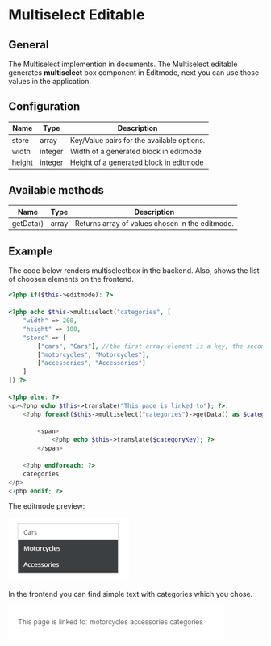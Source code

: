 # Multiselect Editable

## General

The Multiselect implemention in documents.
The Multiselect editable generates **multiselect** box component in Editmode, 
next you can use those values in the application.

## Configuration

| Name   | Type    | Description                                |
|--------|---------|--------------------------------------------|
| store  | array   | Key/Value pairs for the available options. |
| width  | integer | Width of a generated block in editmode     |
| height | integer | Height of a generated block in editmode    |

## Available methods

| Name      | Type  | Description                                     |
|-----------|-------|-------------------------------------------------|
| getData() | array | Returns array of values chosen in the editmode. |

## Example

The code below renders multiselectbox in the backend. Also, shows the list of choosen elements on the frontend. 

```php
<?php if($this->editmode): ?>

<?php echo $this->multiselect("categories", [
    "width" => 200,
    "height" => 100,
    "store" => [
        ["cars", "Cars"], //the first array element is a key, the second is a label rendered in editmode
        ["motorcycles", "Motorcycles"],
        ["accessories", "Accessories"] 
    ]
]) ?>

<?php else: ?>
<p><?php echo $this->translate("This page is linked to"); ?>:
    <?php foreach($this->multiselect("categories")->getData() as $categoryKey): ?>

        <span>
            <?php echo $this->translate($categoryKey); ?>
        </span>

    <?php endforeach; ?>
    categories
</p>
<?php endif; ?>
```

The editmode preview:

![Multiselect editable - editmode](../../img/editables_multiselect_editmode.png)

In the frontend you can find simple text with categories which you chose.

![Multiselect editable - frontend](../../img/editables_multiselect_frontend.png)
